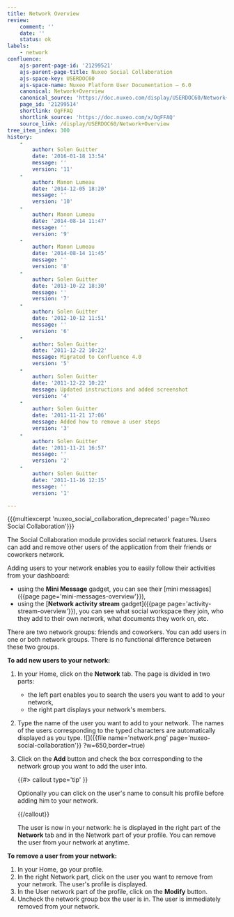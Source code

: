 ```yaml
---
title: Network Overview
review:
    comment: ''
    date: ''
    status: ok
labels:
    - network
confluence:
    ajs-parent-page-id: '21299521'
    ajs-parent-page-title: Nuxeo Social Collaboration
    ajs-space-key: USERDOC60
    ajs-space-name: Nuxeo Platform User Documentation — 6.0
    canonical: Network+Overview
    canonical_source: 'https://doc.nuxeo.com/display/USERDOC60/Network+Overview'
    page_id: '21299514'
    shortlink: OgFFAQ
    shortlink_source: 'https://doc.nuxeo.com/x/OgFFAQ'
    source_link: /display/USERDOC60/Network+Overview
tree_item_index: 300
history:
    -
        author: Solen Guitter
        date: '2016-01-18 13:54'
        message: ''
        version: '11'
    -
        author: Manon Lumeau
        date: '2014-12-05 18:20'
        message: ''
        version: '10'
    -
        author: Manon Lumeau
        date: '2014-08-14 11:47'
        message: ''
        version: '9'
    -
        author: Manon Lumeau
        date: '2014-08-14 11:45'
        message: ''
        version: '8'
    -
        author: Solen Guitter
        date: '2013-10-22 18:30'
        message: ''
        version: '7'
    -
        author: Solen Guitter
        date: '2012-10-12 11:51'
        message: ''
        version: '6'
    -
        author: Solen Guitter
        date: '2011-12-22 10:22'
        message: Migrated to Confluence 4.0
        version: '5'
    -
        author: Solen Guitter
        date: '2011-12-22 10:22'
        message: Updated instructions and added screenshot
        version: '4'
    -
        author: Solen Guitter
        date: '2011-11-21 17:06'
        message: Added how to remove a user steps
        version: '3'
    -
        author: Solen Guitter
        date: '2011-11-21 16:57'
        message: ''
        version: '2'
    -
        author: Solen Guitter
        date: '2011-11-16 12:15'
        message: ''
        version: '1'

---
```

{{{multiexcerpt 'nuxeo_social_collaboration_deprecated' page='Nuxeo Social Collaboration'}}}

The Social Collaboration module provides social network features. Users can add and remove other users of the application from their friends or coworkers network.

Adding users to your network enables you to easily follow their activities from your dashboard:

*   using the **Mini Message** gadget, you can see their [mini messages]({{page page='mini-messages-overview'}}),
*   using the [**Network activity stream** gadget]({{page page='activity-stream-overview'}}), you can see what social workspace they join, who they add to their own network, what documents they work on, etc.

There are two network groups: friends and coworkers. You can add users in one or both network groups. There is no functional difference between these two groups.

**To add new users to your network:**

1.  In your Home, click on the **Network** tab.
    The page is divided in two parts:

    *   the left part enables you to search the users you want to add to your network,
    *   the right part displays your network's members.
2.  Type the name of the user you want to add to your network.
    The names of the users corresponding to the typed characters are automatically displayed as you type.
    ![]({{file name='network.png' page='nuxeo-social-collaboration'}} ?w=650,border=true)
3.  Click on the **Add** button and check the box corresponding to the network group you want to add the user into.

    {{#> callout type='tip' }}

    Optionally you can click on the user's name to consult his profile before adding him to your network.

    {{/callout}}

    The user is now in your network: he is displayed in the right part of the **Network** tab and in the Network part of your profile.
    You can remove the user from your network at anytime.

**To remove a user from your network:**

1.  In your Home, go your profile.
2.  In the right Network part, click on the user you want to remove from your network.
    The user's profile is displayed.
3.  In the User network part of the profile, click on the **Modify** button.
4.  Uncheck the network group box the user is in.
    The user is immediately removed from your network.
